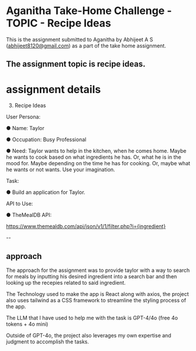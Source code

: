 # Aganitha Take-Home Challenge - TOPIC - Recipe Ideas

This is the assignment submitted to Aganitha by Abhijeet A S (abhijeet8120@gmail.com) as a part of the take home assignment.

## The assignment topic is recipe ideas.

# assignment details

3. Recipe Ideas

User Persona:

● Name: Taylor

● Occupation: Busy Professional

● Need: Taylor wants to help in the kitchen, when he comes home. Maybe he wants to cook based
on what ingredients he has. Or, what he is in the mood for. Maybe depending on the time he has
for cooking. Or, maybe what he wants or not wants. Use your imagination.

Task:

● Build an application for Taylor.

API to Use:

● TheMealDB API:

https://www.themealdb.com/api/json/v1/1/filter.php?i={ingredient}

--

## approach

The approach for the assignment was to provide taylor with a way to search for meals by inputting his desired ingredient into a search bar and then looking up the recepies related to said ingredient.

The Technology used to make the app is React along with axios, the project also uses tailwind as a CSS framework to streamline the styling process of the app.

The LLM that I have used to help me with the task is GPT-4/4o (free 4o tokens + 4o mini)

Outside of GPT-4o, the project also leverages my own expertise and judgment to accomplish the tasks.
